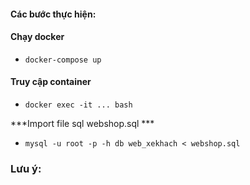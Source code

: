 #### Các bước thực hiện:
#### Chạy docker 
- `docker-compose up`
#### Truy cập container
- `docker exec -it ... bash`

***Import file sql webshop.sql ***
- `mysql -u root -p -h db web_xekhach < webshop.sql`

### Lưu ý:
```
